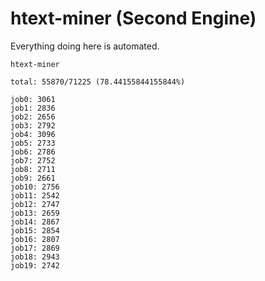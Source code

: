 # htext-miner (Second Engine)

Everything doing here is automated.

```
htext-miner

total: 55870/71225 (78.44155844155844%)

job0: 3061
job1: 2836
job2: 2656
job3: 2792
job4: 3096
job5: 2733
job6: 2786
job7: 2752
job8: 2711
job9: 2661
job10: 2756
job11: 2542
job12: 2747
job13: 2659
job14: 2867
job15: 2854
job16: 2807
job17: 2869
job18: 2943
job19: 2742
```